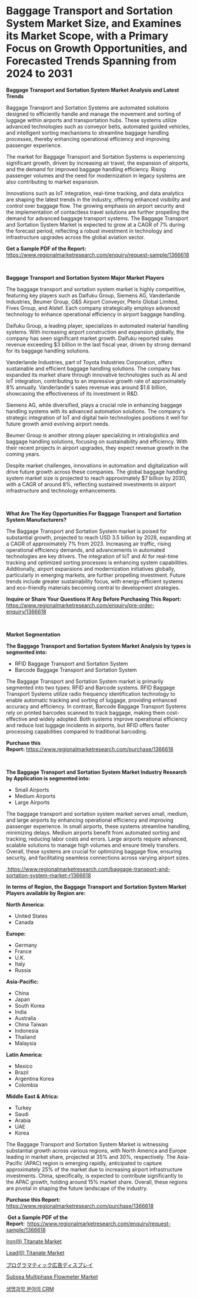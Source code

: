 <p><h1>Baggage Transport and Sortation System Market Size, and Examines its Market Scope, with a Primary Focus on Growth Opportunities, and Forecasted Trends Spanning from 2024 to 2031</h1></p><p><strong>Baggage Transport and Sortation System Market Analysis and Latest Trends</strong></p>
<p><p>Baggage Transport and Sortation Systems are automated solutions designed to efficiently handle and manage the movement and sorting of luggage within airports and transportation hubs. These systems utilize advanced technologies such as conveyor belts, automated guided vehicles, and intelligent sorting mechanisms to streamline baggage handling processes, thereby enhancing operational efficiency and improving passenger experience. </p><p>The market for Baggage Transport and Sortation Systems is experiencing significant growth, driven by increasing air travel, the expansion of airports, and the demand for improved baggage handling efficiency. Rising passenger volumes and the need for modernization in legacy systems are also contributing to market expansion. </p><p>Innovations such as IoT integration, real-time tracking, and data analytics are shaping the latest trends in the industry, offering enhanced visibility and control over baggage flow. The growing emphasis on airport security and the implementation of contactless travel solutions are further propelling the demand for advanced baggage transport systems. The Baggage Transport and Sortation System Market is expected to grow at a CAGR of 7% during the forecast period, reflecting a robust investment in technology and infrastructure upgrades across the global aviation sector.</p></p>
<p><strong>Get a Sample PDF of the Report:&nbsp;</strong> <a href="https://www.regionalmarketresearch.com/enquiry/request-sample/1366618">https://www.regionalmarketresearch.com/enquiry/request-sample/1366618</a></p>
<p>&nbsp;</p>
<p><strong>Baggage Transport and Sortation System Major Market Players</strong></p>
<p><p>The baggage transport and sortation system market is highly competitive, featuring key players such as Daifuku Group, Siemens AG, Vanderlande Industries, Beumer Group, G&S Airport Conveyor, Pteris Global Limited, Fives Group, and Alstef. Each company strategically employs advanced technology to enhance operational efficiency in airport baggage handling.</p><p>Daifuku Group, a leading player, specializes in automated material handling systems. With increasing airport construction and expansion globally, the company has seen significant market growth. Daifuku reported sales revenue exceeding $3 billion in the last fiscal year, driven by strong demand for its baggage handling solutions.</p><p>Vanderlande Industries, part of Toyota Industries Corporation, offers sustainable and efficient baggage handling solutions. The company has expanded its market share through innovative technologies such as AI and IoT integration, contributing to an impressive growth rate of approximately 8% annually. Vanderlande's sales revenue was around $1.6 billion, showcasing the effectiveness of its investment in R&D.</p><p>Siemens AG, while diversified, plays a crucial role in enhancing baggage handling systems with its advanced automation solutions. The company's strategic integration of IoT and digital twin technologies positions it well for future growth amid evolving airport needs.</p><p>Beumer Group is another strong player specializing in intralogistics and baggage handling solutions, focusing on sustainability and efficiency. With their recent projects in airport upgrades, they expect revenue growth in the coming years.</p><p>Despite market challenges, innovations in automation and digitalization will drive future growth across these companies. The global baggage handling system market size is projected to reach approximately $7 billion by 2030, with a CAGR of around 8%, reflecting sustained investments in airport infrastructure and technology enhancements.</p></p>
<p>&nbsp;</p>
<p><strong>What Are The Key Opportunities For Baggage Transport and Sortation System Manufacturers?</strong></p>
<p><p>The Baggage Transport and Sortation System market is poised for substantial growth, projected to reach USD 3.5 billion by 2028, expanding at a CAGR of approximately 7% from 2023. Increasing air traffic, rising operational efficiency demands, and advancements in automated technologies are key drivers. The integration of IoT and AI for real-time tracking and optimized sorting processes is enhancing system capabilities. Additionally, airport expansions and modernization initiatives globally, particularly in emerging markets, are further propelling investment. Future trends include greater sustainability focus, with energy-efficient systems and eco-friendly materials becoming central to development strategies.</p></p>
<p><strong>Inquire or Share Your Questions If Any Before Purchasing This Report:</strong> <a href="https://www.regionalmarketresearch.com/enquiry/pre-order-enquiry/1366618">https://www.regionalmarketresearch.com/enquiry/pre-order-enquiry/1366618</a></p>
<p>&nbsp;</p>
<p><strong>Market Segmentation</strong></p>
<p><strong>The Baggage Transport and Sortation System Market Analysis by types is segmented into:</strong></p>
<p><ul><li>RFID Baggage Transport and Sortation System</li><li>Barcode Baggage Transport and Sortation System</li></ul></p>
<p><p>The Baggage Transport and Sortation System market is primarily segmented into two types: RFID and Barcode systems. RFID Baggage Transport Systems utilize radio frequency identification technology to enable automatic tracking and sorting of luggage, providing enhanced accuracy and efficiency. In contrast, Barcode Baggage Transport Systems rely on printed barcodes scanned to track baggage, making them cost-effective and widely adopted. Both systems improve operational efficiency and reduce lost luggage incidents in airports, but RFID offers faster processing capabilities compared to traditional barcoding.</p></p>
<p><strong>Purchase this Report:&nbsp;</strong><a href="https://www.regionalmarketresearch.com/purchase/1366618">https://www.regionalmarketresearch.com/purchase/1366618</a></p>
<p>&nbsp;</p>
<p><strong>The Baggage Transport and Sortation System Market Industry Research by Application is segmented into:</strong></p>
<p><ul><li>Small Airports</li><li>Medium Airports</li><li>Large Airports</li></ul></p>
<p><p>The baggage transport and sortation system market serves small, medium, and large airports by enhancing operational efficiency and improving passenger experience. In small airports, these systems streamline handling, minimizing delays. Medium airports benefit from automated sorting and tracking, reducing labor costs and errors. Large airports require advanced, scalable solutions to manage high volumes and ensure timely transfers. Overall, these systems are crucial for optimizing baggage flow, ensuring security, and facilitating seamless connections across varying airport sizes.</p></p>
<p><a href="https://www.regionalmarketresearch.com/baggage-transport-and-sortation-system-market-r1366618">&nbsp;https://www.regionalmarketresearch.com/baggage-transport-and-sortation-system-market-r1366618</a></p>
<p><strong>In terms of Region, the Baggage Transport and Sortation System Market Players available by Region are:</strong></p>
<p>
    <p> <strong> North America: </strong>
        <ul>
            <li>United States</li>
            <li>Canada</li>
        </ul>
        </p> 
    <p> <strong> Europe: </strong>
        <ul>
            <li>Germany</li>
            <li>France</li>
            <li>U.K.</li>
            <li>Italy</li>
            <li>Russia</li>
        </ul>
        </p> 
    <p> <strong> Asia-Pacific: </strong>
        <ul>
            <li>China</li>
            <li>Japan</li>
            <li>South Korea</li>
            <li>India</li>
            <li>Australia</li>
            <li>China Taiwan</li>
            <li>Indonesia</li>
            <li>Thailand</li>
            <li>Malaysia</li>
        </ul>
        </p> 
    <p> <strong> Latin America: </strong>
        <ul>
            <li>Mexico</li>
            <li>Brazil</li>
            <li>Argentina Korea</li>
            <li>Colombia</li>
        </ul>
        </p> 
    <p> <strong> Middle East & Africa: </strong>
        <ul>
            <li>Turkey</li>
            <li>Saudi</li>
            <li>Arabia</li>
            <li>UAE</li>
            <li>Korea</li>
        </ul>
    </p>
    </p>
<p><p>The Baggage Transport and Sortation System Market is witnessing substantial growth across various regions, with North America and Europe leading in market share, projected at 35% and 30%, respectively. The Asia-Pacific (APAC) region is emerging rapidly, anticipated to capture approximately 25% of the market due to increasing airport infrastructure investments. China, specifically, is expected to contribute significantly to the APAC growth, holding around 15% market share. Overall, these regions are pivotal in shaping the future landscape of the industry.</p></p>
<p><strong>Purchase this Report: </strong><a href="https://www.regionalmarketresearch.com/purchase/1366618">https://www.regionalmarketresearch.com/purchase/1366618</a></p>
<p>&nbsp;<strong>Get a Sample PDF of the Report:&nbsp;&nbsp;</strong><a href="https://www.regionalmarketresearch.com/enquiry/request-sample/1366618">https://www.regionalmarketresearch.com/enquiry/request-sample/1366618</a></p>
<p><strong></strong></p>
<p><p><a href="https://issuu.com/reportprime-2/docs/ironii-titanate-market-size-2030.pp_2354c3e64350b8">Iron(II) Titanate Market</a></p><p><a href="https://issuu.com/reportprime-2/docs/leadii-titanate-market-size-2030.pp_db2b34d075e541">Lead(II) Titanate Market</a></p><p><a href="https://medium.com/@alzeimers34556/%E3%82%A4%E3%83%8E%E3%83%99%E3%83%BC%E3%82%B7%E3%83%A7%E3%83%B3%E3%81%AE%E6%9C%AA%E6%9D%A5-%E3%82%B0%E3%83%AD%E3%83%BC%E3%83%90%E3%83%AB%E3%83%97%E3%83%AD%E3%82%B0%E3%83%A9%E3%83%9E%E3%83%86%E3%82%A3%E3%83%83%E3%82%AF%E5%BA%83%E5%91%8A%E3%83%87%E3%82%A3%E3%82%B9%E3%83%97%E3%83%AC%E3%82%A4%E5%B8%82%E5%A0%B4%E3%81%AE%E6%88%90%E9%95%B7%E3%81%A8%E6%A9%9F%E4%BC%9A-2024-2031-7c3ea5d8faa3?postPublishedType=repub">プログラマティック広告ディスプレイ</a></p><p><a href="https://www.linkedin.com/pulse/navigating-global-subsea-multiphase-flowmeter-market-from-trends-rxcuc?trackingId=rJtldm3hTSS9LK76ombumA%3D%3D">Subsea Multiphase Flowmeter Market</a></p><p><a href="https://medium.com/@exodusallen/%EC%83%9D%EB%AA%85-%EA%B3%BC%ED%95%99-%EC%8B%9C%EC%9E%A5%EC%9D%98-%EC%83%88%EB%A1%9C%EC%9A%B4-crm-%EA%B8%B0%ED%9A%8C-2024%EB%85%84%EB%B6%80%ED%84%B0-2031%EB%85%84%EA%B9%8C%EC%A7%80-%ED%88%AC%EC%9E%90%EC%9E%90-%EB%B0%8F-%EC%9D%B4%ED%95%B4%EA%B4%80%EA%B3%84%EC%9E%90%EB%A5%BC-%EC%9C%84%ED%95%9C-%EC%8B%9C%EC%9E%A5-%EB%B6%84%EC%84%9D-%EC%A0%84%EB%A7%9D-7f8a5a9bd47a?postPublishedType=repub">생명과학 분야의 CRM</a></p></p>
